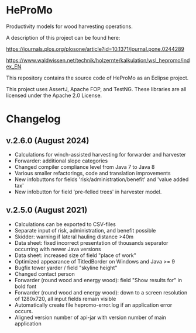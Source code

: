 # HeProMo
Productivity models for wood harvesting operations.

A description of this project can be found here:

https://journals.plos.org/plosone/article?id=10.1371/journal.pone.0244289

https://www.waldwissen.net/technik/holzernte/kalkulation/wsl_hepromo/index_EN

This repository contains the source code of HeProMo as an Eclipse project.

This project uses AssertJ, Apache FOP, and TestNG. These libraries are all licensed under the Apache 2.0 License.


# Changelog
## v.2.6.0 (August 2024)
- Calculations for winch-assisted harvesting for forwarder and harvester
- Forwarder: additional slope categories
- Changed compiler compliance level from Java 7 to Java 8
- Various smaller refactorings, code and translation improvements
- New infobuttons for fields 'risk/administration/benefit' and 'value added tax'
- New infobutton for field 'pre-felled trees' in harvester model.
## v.2.5.0 (August 2021)
- Calculations can be exported to CSV-files
- Separate input of risk, administration, and benefit possible
- Skidder: warning if lateral hauling distance >40m
- Data sheet: fixed incorrect presentation of thousands separator occurring with newer Java versions
- Data sheet: increased size of field "place of work"
- Optimized appearance of TitledBorder on Windows and Java >= 9
- Bugfix tower yarder / field "skyline height"
- Changed contact person
- Forwarder (round wood and energy wood): field "Show results for" in bold font
- Forwarder (round wood and energy wood): down to a screen resolution of 1280x720, all input fields remain visible
- Automatically create file hepromo-error.log if an application error occurs.
- Aligned version number of api-jar with version number of main application
